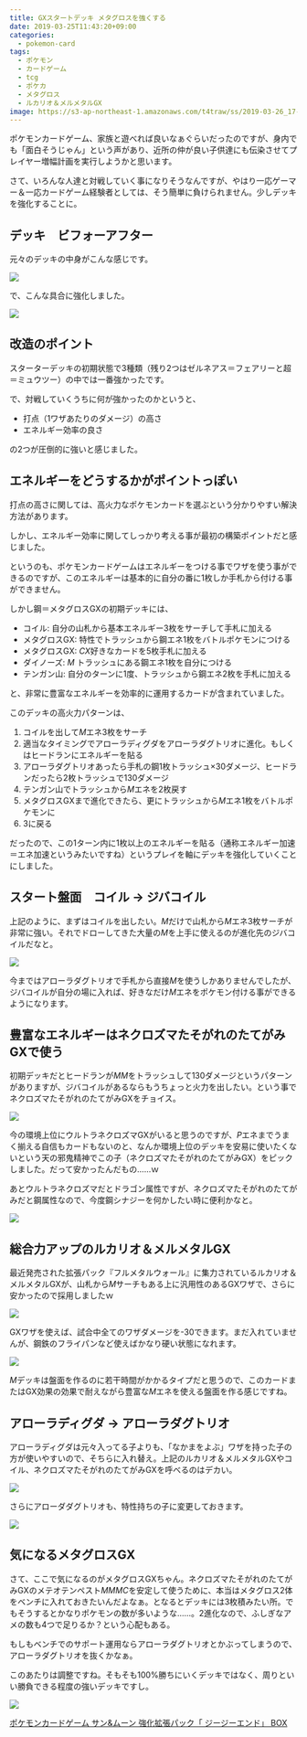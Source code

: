 ```yaml
---
title: GXスタートデッキ メタグロスを強くする
date: 2019-03-25T11:43:20+09:00
categories:
  - pokemon-card
tags:
  - ポケモン
  - カードゲーム
  - tcg
  - ポケカ
  - メタグロス
  - ルカリオ＆メルメタルGX
image: https://s3-ap-northeast-1.amazonaws.com/t4traw/ss/2019-03-26_17-36-06.png
---
```

ポケモンカードゲーム、家族と遊べれば良いなぁぐらいだったのですが、身内でも「面白そうじゃん」という声があり、近所の仲が良い子供達にも伝染させてプレイヤー増幅計画を実行しようかと思います。

<!--more-->

さて、いろんな人達と対戦していく事になりそうなんですが、やはり一応ゲーマー＆一応カードゲーム経験者としては、そう簡単に負けられません。少しデッキを強化することに。

## デッキ　ビフォーアフター

元々のデッキの中身がこんな感じです。

[![](https://www.pokemon-card.com/deck/deckView.php/deckID/caxcYa-4rXwYJ-488c88.png)](https://www.pokemon-card.com/deck/confirm.html/deckID/caxcYa-4rXwYJ-488c88/)

で、こんな具合に強化しました。

[![](https://www.pokemon-card.com/deck/deckView.php/deckID/ESy2XR-ypK1zj-ppX3MM.png)](https://www.pokemon-card.com/deck/confirm.html/deckID/ESy2XR-ypK1zj-ppX3MM?viewMode=image)

## 改造のポイント

スターターデッキの初期状態で3種類（残り2つはゼルネアス＝フェアリーと超＝ミュウツー）の中では一番強かったです。

で、対戦していくうちに何が強かったのかというと、

- 打点（1ワザあたりのダメージ）の高さ
- エネルギー効率の良さ

の2つが圧倒的に強いと感じました。

## エネルギーをどうするかがポイントっぽい

打点の高さに関しては、高火力なポケモンカードを選ぶという分かりやすい解決方法があります。

しかし、エネルギー効率に関してしっかり考える事が最初の構築ポイントだと感じました。

というのも、ポケモンカードゲームはエネルギーをつける事でワザを使う事ができるのですが、このエネルギーは基本的に自分の番に1枚しか手札から付ける事ができません。

しかし鋼＝メタグロスGXの初期デッキには、

- コイル: 自分の山札から基本エネルギー3枚をサーチして手札に加える
- メタグロスGX: 特性でトラッシュから鋼エネ1枚をバトルポケモンにつける
- メタグロスGX: <i class="ptcg-e c">C</i><i class="ptcg-gx">X</i>好きなカードを5枚手札に加える
- ダイノーズ: <i class="ptcg-e m">M</i> トラッシュにある鋼エネ1枚を自分につける 
- テンガン山: 自分のターンに1度、トラッシュから鋼エネ2枚を手札に加える

と、非常に豊富なエネルギーを効率的に運用するカードが含まれていました。

このデッキの高火力パターンは、

1. コイルを出して<i class="ptcg-e m">M</i>エネ3枚をサーチ
2. 適当なタイミングでアローラディグダをアローラダグトリオに進化。もしくはヒードランにエネルギーを貼る
3. アローラダグトリオあったら手札の鋼1枚トラッシュ×30ダメージ、ヒードランだったら2枚トラッシュで130ダメージ
4. テンガン山でトラッシュから<i class="ptcg-e m">M</i>エネを2枚戻す
5. メタグロスGXまで進化できたら、更にトラッシュから<i class="ptcg-e m">M</i>エネ1枚をバトルポケモンに
6. 3に戻る

だったので、この1ターン内に1枚以上のエネルギーを貼る（通称エネルギー加速＝エネ加速というみたいですね）というプレイを軸にデッキを強化していくことにしました。

## スタート盤面　コイル -> ジバコイル

上記のように、まずはコイルを出したい。<i class="ptcg-e m">M</i>だけで山札から<i class="ptcg-e m">M</i>エネ3枚サーチが非常に強い。それでドローしてきた大量の<i class="ptcg-e m">M</i>を上手に使えるのが進化先のジバコイルだなと。

<img src="https://s3-ap-northeast-1.amazonaws.com/t4traw/ss/2019-03-25_16-04-48.png" class="tcg-card">

今まではアローラダグトリオで手札から直接<i class="ptcg-e m">M</i>を使うしかありませんでしたが、ジバコイルが自分の場に入れば、好きなだけ<i class="ptcg-e m">M</i>エネをポケモン付ける事ができるようになります。

## 豊富なエネルギーはネクロズマたそがれのたてがみGXで使う

初期デッキだとヒードランが<i class="ptcg-e m">M</i><i class="ptcg-e m">M</i>をトラッシュして130ダメージというパターンがありますが、ジバコイルがあるならもうちょっと火力を出したい。という事でネクロズマたそがれのたてがみGXをチョイス。

<img src="https://s3-ap-northeast-1.amazonaws.com/t4traw/ss/2019-03-25_16-22-25.png" class="tcg-card">

今の環境上位にウルトラネクロズマGXがいると思うのですが、<i class="ptcg-e p">P</i>エネまでうまく揃える自信もカードもないのと、なんか環境上位のデッキを安易に使いたくないという天の邪鬼精神でこの子（ネクロズマたそがれのたてがみGX）をピックしました。だって安かったんだもの……ｗ

あとウルトラネクロズマだとドラゴン属性ですが、ネクロズマたそがれのたてがみだと鋼属性なので、今度鋼シナジーを何かしたい時に便利かなと。

<img src="https://s3-ap-northeast-1.amazonaws.com/t4traw/ss/2019-03-25_16-25-21.png" class="tcg-card">

## 総合力アップのルカリオ＆メルメタルGX

最近発売された拡張パック『フルメタルウォール』に集力されているルカリオ＆メルメタルGXが、山札から<i class="ptcg-e m">M</i>サーチもある上に汎用性のあるGXワザで、さらに安かったので採用しましたｗ

<img src="https://s3-ap-northeast-1.amazonaws.com/t4traw/ss/2019-03-25_16-37-41.png" class="tcg-card">

GXワザを使えば、試合中全てのワザダメージを-30できます。まだ入れていませんが、鋼鉄のフライパンなど使えばかなり硬い状態になれます。

<img src="https://s3-ap-northeast-1.amazonaws.com/t4traw/ss/2019-03-25_16-39-18.png" class="tcg-card">

<i class="ptcg-e m">M</i>デッキは盤面を作るのに若干時間がかかるタイプだと思うので、このカードまたはGX効果の効果で耐えながら豊富な<i class="ptcg-e m">M</i>エネを使える盤面を作る感じですね。

## アローラディグダ -> アローラダグトリオ

アローラディグダは元々入ってる子よりも、「なかまをよぶ」ワザを持った子の方が使いやすいので、そちらに入れ替え。上記のルカリオ＆メルメタルGXやコイル、ネクロズマたそがれのたてがみGXを呼べるのはデカい。

<img src="https://s3-ap-northeast-1.amazonaws.com/t4traw/ss/2019-03-25_16-06-03.png" class="tcg-card">

さらにアローダダグトリオも、特性持ちの子に変更しておきます。

<img src="https://s3-ap-northeast-1.amazonaws.com/t4traw/ss/2019-03-25_16-13-35.png" class="tcg-card">

## 気になるメタグロスGX

さて、ここで気になるのがメタグロスGXちゃん。ネクロズマたそがれのたてがみGXのメテオテンペスト<i class="ptcg-e m">M</i><i class="ptcg-e m">M</i><i class="ptcg-e m">M</i><i class="ptcg-e c">C</i>を安定して使うために、本当はメタグロス2体をベンチに入れておきたいんだよなぁ。となるとデッキには3枚積みたい所。でもそうするとかなりポケモンの数が多いような……。2進化なので、ふしぎなアメの数も4つで足りるか？という心配もある。

もしもベンチでのサポート運用ならアローラダグトリオとかぶってしまうので、アローラダグトリオを抜くかなぁ。

このあたりは調整ですね。そもそも100%勝ちにいくデッキではなく、周りといい勝負できる程度の強いデッキですし。

<div class="amazfy">
<a href="https://www.amazon.co.jp/dp/B07KYWRWKY?tag=t4traw-22">
<img src="https://ws-fe.amazon-adsystem.com/widgets/q?_encoding=UTF8&ASIN=B07KYWRWKY&Format=_SL250_&ID=AsinImage&MarketPlace=JP&ServiceVersion=20070822&WS=1&tag=t4traw-22&language=ja_JP">
<p>ポケモンカードゲーム サン&ムーン 強化拡張パック「 ジージーエンド」 BOX</p>
</a>
</div>